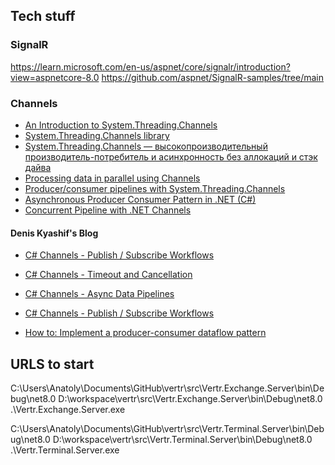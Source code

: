 ## Tech stuff

### SignalR

https://learn.microsoft.com/en-us/aspnet/core/signalr/introduction?view=aspnetcore-8.0
https://github.com/aspnet/SignalR-samples/tree/main

### Channels

- [An Introduction to System.Threading.Channels](https://devblogs.microsoft.com/dotnet/an-introduction-to-system-threading-channels/)
- [System.Threading.Channels library](https://learn.microsoft.com/en-us/dotnet/core/extensions/channels)
- [System.Threading.Channels — высокопроизводительный производитель-потребитель и асинхронность без аллокаций и стэк дайва](https://habr.com/ru/post/508726/)
- [Processing data in parallel using Channels](https://maciejz.dev/processing-data-in-parallel-channels/)
- [Producer/consumer pipelines with System.Threading.Channels](https://blog.maartenballiauw.be/post/2020/08/26/producer-consumer-pipelines-with-system-threading-channels.html)
- [Asynchronous Producer Consumer Pattern in .NET (C#)](https://www.dotnetcurry.com/dotnetcore/1509/async-dotnetcore-pattern)
- [Concurrent Pipeline with .NET Channels](https://www.rickyterrell.com/?p=247)

#### Denis Kyashif's Blog
- [C# Channels - Publish / Subscribe Workflows](https://deniskyashif.com/2019/12/08/csharp-channels-part-1/)
- [C# Channels - Timeout and Cancellation](https://deniskyashif.com/2019/12/11/csharp-channels-part-2/)
- [C# Channels - Async Data Pipelines](https://deniskyashif.com/2020/01/07/csharp-channels-part-3/)

- [C# Channels - Publish / Subscribe Workflows](https://deniskyashif.com/2019/12/08/csharp-channels-part-1/)
- [How to: Implement a producer-consumer dataflow pattern](https://learn.microsoft.com/en-us/dotnet/standard/parallel-programming/how-to-implement-a-producer-consumer-dataflow-pattern)


 
 ## URLS to start

C:\Users\Anatoly\Documents\GitHub\vertr\src\Vertr.Exchange.Server\bin\Debug\net8.0
D:\workspace\vertr\src\Vertr.Exchange.Server\bin\Debug\net8.0
.\Vertr.Exchange.Server.exe


C:\Users\Anatoly\Documents\GitHub\vertr\src\Vertr.Terminal.Server\bin\Debug\net8.0
D:\workspace\vertr\src\Vertr.Terminal.Server\bin\Debug\net8.0
.\Vertr.Terminal.Server.exe

